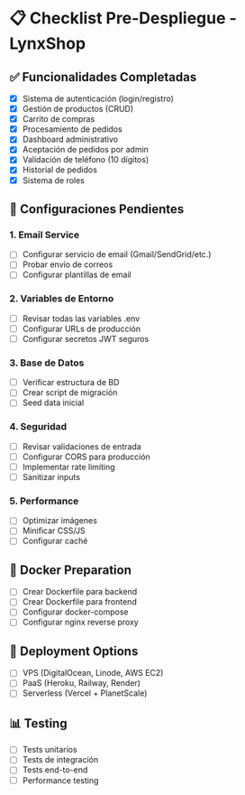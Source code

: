 # 📋 Checklist Pre-Despliegue - LynxShop

## ✅ Funcionalidades Completadas
- [x] Sistema de autenticación (login/registro)
- [x] Gestión de productos (CRUD)
- [x] Carrito de compras
- [x] Procesamiento de pedidos
- [x] Dashboard administrativo
- [x] Aceptación de pedidos por admin
- [x] Validación de teléfono (10 dígitos)
- [x] Historial de pedidos
- [x] Sistema de roles

## 🔧 Configuraciones Pendientes

### 1. Email Service
- [ ] Configurar servicio de email (Gmail/SendGrid/etc.)
- [ ] Probar envío de correos
- [ ] Configurar plantillas de email

### 2. Variables de Entorno
- [ ] Revisar todas las variables .env
- [ ] Configurar URLs de producción
- [ ] Configurar secretos JWT seguros

### 3. Base de Datos
- [ ] Verificar estructura de BD
- [ ] Crear script de migración
- [ ] Seed data inicial

### 4. Seguridad
- [ ] Revisar validaciones de entrada
- [ ] Configurar CORS para producción
- [ ] Implementar rate limiting
- [ ] Sanitizar inputs

### 5. Performance
- [ ] Optimizar imágenes
- [ ] Minificar CSS/JS
- [ ] Configurar caché

## 🐳 Docker Preparation
- [ ] Crear Dockerfile para backend
- [ ] Crear Dockerfile para frontend
- [ ] Configurar docker-compose
- [ ] Configurar nginx reverse proxy

## 🚀 Deployment Options
- [ ] VPS (DigitalOcean, Linode, AWS EC2)
- [ ] PaaS (Heroku, Railway, Render)
- [ ] Serverless (Vercel + PlanetScale)

## 📊 Testing
- [ ] Tests unitarios
- [ ] Tests de integración
- [ ] Tests end-to-end
- [ ] Performance testing
